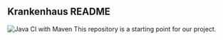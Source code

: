 ## Krankenhaus README
![Java CI with Maven](https://github.com/WeVsVirusID1928/krankenhaus_freiwilliges_personal/workflows/Java%20CI%20with%20Maven/badge.svg)
This repository is a starting point for our project.
